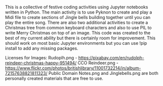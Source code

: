 This is a collective of festive coding activities using Jupyter notebooks written in Python.
The main activity is to use Pyknon to create and play a Midi file to create sections of Jingle bells building together until you can play the entire song.
There are also two additional activities to create a Christmas tree from common keyboard characters and also to use PIL to write Merry Christmas on top of an image.
This code was created to the best of my current ability but there is certainly room for improvement. This should work on most basic Jupyter environments but you can use !pip install to add any missing packages.

Licenses for Images:
  Rudoplh.png - https://pixabay.com/en/rudolph-reindeer-christmas-happy-951494/ CCO
  Reindeer.png - https://www.flickr.com/photos/britishlibrary/11001732214/in/album-72157638821811323/ Public Domain
  Notes.png and Jinglebells.png are both personally created materials that are free to use.
